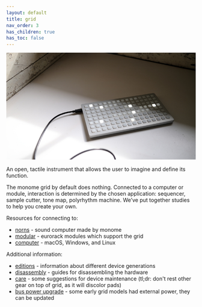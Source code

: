 ```yaml
---
layout: default
title: grid
nav_order: 3
has_children: true
has_toc: false
---
```


![](images/grid.jpg)

An open, tactile instrument that allows the user to imagine and define its function.

The monome grid by default does nothing. Connected to a computer or module, interaction is determined by the chosen application: sequencer, sample cutter, tone map, polyrhythm machine. We’ve put together studies to help you create your own.

Resources for connecting to:

- [norns](grid-norns) - sound computer made by monome
- [modular](grid-modular) - eurorack modules which support the grid
- [computer](grid-computer) - macOS, Windows, and Linux

Additional information:

- [editions](editions) - information about different device generations
- [disassembly](disassembly) - guides for disassembling the hardware
- [care](care) - some suggestions for device maintenance (tl;dr: don't rest other gear on top of grid, as it will discolor pads)
- [bus power upgrade](buspowerupgrade) - some early grid models had external power, they can be updated
